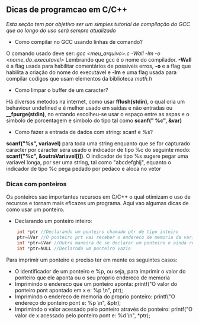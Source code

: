 ## Dicas de programcao em C/C++

*Esta seção tem por objetivo ser um simples tutorial de compilação do GCC que ao longo do uso será sempre atualizado*

* Como compilar no GCC usando linhas de comando?

O comando usado deve ser: *gcc <meu_arquivo>.c -Wall -lm -o <nome_do_executavel>* Lembrando que gcc é o nome do compilador. **-Wall** é a flag usada para habilitar comentários de possiveis erros, **-o** e a flag que habilita a criação do nome do executável e **-lm** e uma flag usada para compilar codigos que usam elementos da biblioteca *math.h*  

* Como limpar o buffer de um caracter?

Há diversos metodos na internet, como usar **fflush(stdin)**, o qual cria um behaviour undefined e é melhor usado em saidas e não entradas ou **\__fpurge(stdin)**, no entando escolheu-se usar o espaço entre as aspas e o símbolo de porcentagem e simbolo do tipo tal como **scanf(" %c", &var)**

* Como fazer a entrada de dados com string: scanf e %s?

**scanf("%s", variavel)** para toda uma string enquanto que se for capturado caracter por caracter sera usado o indicador de tipo %c do seguinte modo: **scanf("%c", &outraVariavel\[i])**. O indicador de tipo %s sugere pegar uma variavel longa, por ser uma string, tal como "abcdefghij", equanto o indicador de tipo %c pega pedado por pedaco e aloca no vetor


### Dicas com ponteiros

Os ponteiros sao importantes recursos em C/C++ o qual otimizam o uso de recursos e tornam mais eficazes um programa. Aqui vao algumas dicas de como usar um ponteiro.

- Declarando um ponteiro inteiro: 
```c 
    int *ptr //Declarando um ponteiro chamado ptr de tipo inteiro
    ptr=&Var //O ponteiro prt vai receber o endereco de memoria da variavel Var 
    int *ptr=&Var //Outra maneira de se declarar um ponteiro e ainda receber seu endereco de memoria 
    int *ptr=NULL //Declarndo um ponteiro vazio 
```

Para imprimir um ponteiro e preciso ter em mente os seguintes casos:

* O identificador de um ponteiro e %p, ou seja, para imprimir o valor do ponteiro que ele aponta ou o seu proprio endereco de memoria
* Imprimindo o endereco que um ponteiro aponta: printf("O valor do ponteiro pont apontado em x e: %p \n", ptr);
* Imprimindo o endereco de memoria do proprio ponteiro: printf("O endereço do ponteiro pont e: %p \n", &ptr); 
* Imprimindo o valor acessado pelo ponteiro através do ponteiro: printf("O valor de x acessado pelo ponteiro pont e: %d \n", \*ptr);